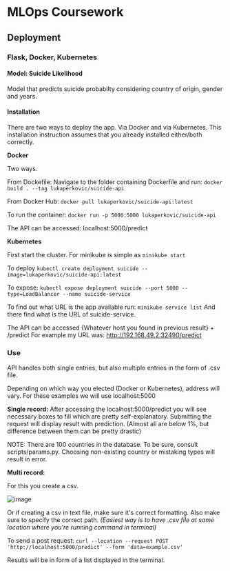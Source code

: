 # MLOps Coursework
## Deployment

### Flask, Docker, Kubernetes


#### Model: Suicide Likelihood

Model that predicts suicide probabilty considering country of origin, gender and years.

#### Installation

There are two ways to deploy the app.
Via Docker and via Kubernetes. This installation instruction assumes that you already installed either/both correctly.

**Docker**

Two ways.

From Dockefile:
  Navigate to the folder containing Dockerfile and run:
  ```docker build . --tag lukaperkovic/suicide-api```
  
From Docker Hub:
  ```docker pull lukaperkovic/suicide-api:latest```

To run the container:
```docker run -p 5000:5000 lukaperkovic/suicide-api```

The API can be accessed: localhost:5000/predict
  
**Kubernetes**

First start the cluster.
For minikube is simple as ```minikube start```

To deploy
```kubectl create deployment suicide --image=lukaperkovic/suicide-api:latest```

To expose:
```kubectl expose deployment suicide --port 5000 --type=LoadBalancer --name suicide-service```


To find out what URL is the app available run: ```minikube service list```
And there find what is the URL of suicide-service.

The API can be accessed {Whatever host you found in previous result} + /predict
For example my URL was: http://192.168.49.2:32490/predict

### Use

API handles both single entries, but also multiple entries in the form of .csv file.

Depending on which way you elected (Docker or Kubernetes), address will vary. For these examples we will use localhost:5000

**Single record:**
After accessing the localhost:5000/predict you will see necessary boxes to fill which are pretty self-explanatory.
Submitting the request will display result with prediction. (Almost all are  below 1%, but difference between them can be pretty drastic)

NOTE: There are 100 countries in the database. To be sure, consult scripts/params.py. Choosing non-existing country or mistaking types will result in error.

**Multi record:**

For this you create a csv.

![image](https://user-images.githubusercontent.com/51373370/200920879-d648686a-7ebc-42c1-a5dc-02364f53ddc7.png)

Or if creating a csv in text file, make sure it's correct formatting. Also make sure to specify the correct path.
_(Easiest way is to have .csv file at same location where you're running command in terminal)_

To send a post request:
```curl --location --request POST 'http://localhost:5000/predict' --form 'data=example.csv' ```

Results will be in form of a list displayed in the terminal.
  
